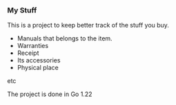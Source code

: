 ### My Stuff

This is a project to keep better track of the stuff you buy.

- Manuals that belongs to the item.
- Warranties
- Receipt
- Its accessories
- Physical place

etc

The project is done in Go 1.22
